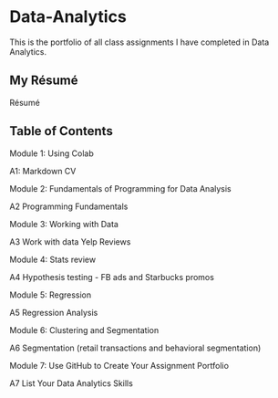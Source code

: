 # Data-Analytics
This is the portfolio of all class assignments I have completed in Data Analytics.

## My Résumé

Résumé

## Table of Contents

Module 1: Using Colab

A1: Markdown CV

Module 2: Fundamentals of Programming for Data Analysis

A2 Programming Fundamentals

Module 3: Working with Data

A3 Work with data Yelp Reviews

Module 4: Stats review

A4 Hypothesis testing - FB ads and Starbucks promos

Module 5: Regression

A5 Regression Analysis

Module 6: Clustering and Segmentation

A6 Segmentation (retail transactions and behavioral segmentation)

Module 7: Use GitHub to Create Your Assignment Portfolio

A7 List Your Data Analytics Skills
